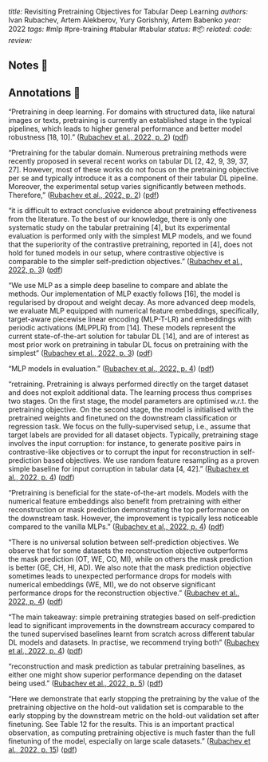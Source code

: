 *title:* Revisiting Pretraining Objectives for Tabular Deep Learning
*authors:* Ivan Rubachev, Artem Alekberov, Yury Gorishniy, Artem Babenko
*year:* 2022
*tags:* #mlp #pre-training #tabular #tabular 
*status:* #📦 
*related:*
*code:*
*review:*

## Notes 📍

## Annotations 📖

“Pretraining in deep learning. For domains with structured data, like natural images or texts, pretraining is currently an established stage in the typical pipelines, which leads to higher general performance and better model robustness [18, 10].” ([Rubachev et al., 2022, p. 2](zotero://select/library/items/BR4F57P5)) ([pdf](zotero://open-pdf/library/items/AUF4PL5H?page=2&annotation=LARIGNA9))

“Pretraining for the tabular domain. Numerous pretraining methods were recently proposed in several recent works on tabular DL [2, 42, 9, 39, 37, 27]. However, most of these works do not focus on the pretraining objective per se and typically introduce it as a component of their tabular DL pipeline. Moreover, the experimental setup varies significantly between methods. Therefore,” ([Rubachev et al., 2022, p. 2](zotero://select/library/items/BR4F57P5)) ([pdf](zotero://open-pdf/library/items/AUF4PL5H?page=2&annotation=ZVQA27B7))

“it is difficult to extract conclusive evidence about pretraining effectiveness from the literature. To the best of our knowledge, there is only one systematic study on the tabular pretraining [4], but its experimental evaluation is performed only with the simplest MLP models, and we found that the superiority of the contrastive pretraining, reported in [4], does not hold for tuned models in our setup, where contrastive objective is comparable to the simpler self-prediction objectives.” ([Rubachev et al., 2022, p. 3](zotero://select/library/items/BR4F57P5)) ([pdf](zotero://open-pdf/library/items/AUF4PL5H?page=3&annotation=LEYWPPJY))

“We use MLP as a simple deep baseline to compare and ablate the methods. Our implementation of MLP exactly follows [16], the model is regularised by dropout and weight decay. As more advanced deep models, we evaluate MLP equipped with numerical feature embeddings, specifically, target-aware piecewise linear encoding (MLP-T-LR) and embeddings with periodic activations (MLPPLR) from [14]. These models represent the current state-of-the-art solution for tabular DL [14], and are of interest as most prior work on pretraining in tabular DL focus on pretraining with the simplest” ([Rubachev et al., 2022, p. 3](zotero://select/library/items/BR4F57P5)) ([pdf](zotero://open-pdf/library/items/AUF4PL5H?page=3&annotation=SRNGIC7T))

“MLP models in evaluation.” ([Rubachev et al., 2022, p. 4](zotero://select/library/items/BR4F57P5)) ([pdf](zotero://open-pdf/library/items/AUF4PL5H?page=4&annotation=DWZBMVGD))

“retraining. Pretraining is always performed directly on the target dataset and does not exploit additional data. The learning process thus comprises two stages. On the first stage, the model parameters are optimised w.r.t. the pretraining objective. On the second stage, the model is initialised with the pretrained weights and finetuned on the downstream classification or regression task. We focus on the fully-supervised setup, i.e., assume that target labels are provided for all dataset objects. Typically, pretraining stage involves the input corruption: for instance, to generate positive pairs in contrastive-like objectives or to corrupt the input for reconstruction in self-prediction based objectives. We use random feature resampling as a proven simple baseline for input corruption in tabular data [4, 42].” ([Rubachev et al., 2022, p. 4](zotero://select/library/items/BR4F57P5)) ([pdf](zotero://open-pdf/library/items/AUF4PL5H?page=4&annotation=FWB2KK4R))

“Pretraining is beneficial for the state-of-the-art models. Models with the numerical feature embeddings also benefit from pretraining with either reconstruction or mask prediction demonstrating the top performance on the downstream task. However, the improvement is typically less noticeable compared to the vanilla MLPs.” ([Rubachev et al., 2022, p. 4](zotero://select/library/items/BR4F57P5)) ([pdf](zotero://open-pdf/library/items/AUF4PL5H?page=4&annotation=D3VWZHY5))

“There is no universal solution between self-prediction objectives. We observe that for some datasets the reconstruction objective outperforms the mask prediction (OT, WE, CO, MI), while on others the mask prediction is better (GE, CH, HI, AD). We also note that the mask prediction objective sometimes leads to unexpected performance drops for models with numerical embeddings (WE, MI), we do not observe significant performance drops for the reconstruction objective.” ([Rubachev et al., 2022, p. 4](zotero://select/library/items/BR4F57P5)) ([pdf](zotero://open-pdf/library/items/AUF4PL5H?page=4&annotation=6C5KD9P8))

“The main takeaway: simple pretraining strategies based on self-prediction lead to significant improvements in the downstream accuracy compared to the tuned supervised baselines learnt from scratch across different tabular DL models and datasets. In practise, we recommend trying both” ([Rubachev et al., 2022, p. 4](zotero://select/library/items/BR4F57P5)) ([pdf](zotero://open-pdf/library/items/AUF4PL5H?page=4&annotation=JZ3SNEN7))

“reconstruction and mask prediction as tabular pretraining baselines, as either one might show superior performance depending on the dataset being used.” ([Rubachev et al., 2022, p. 5](zotero://select/library/items/BR4F57P5)) ([pdf](zotero://open-pdf/library/items/AUF4PL5H?page=5&annotation=ZGACJLMC))

“Here we demonstrate that early stopping the pretraining by the value of the pretraining objective on the hold-out validation set is comparable to the early stopping by the downstream metric on the hold-out validation set after finetuning. See Table 12 for the results. This is an important practical observation, as computing pretraining objective is much faster than the full finetuning of the model, especially on large scale datasets.” ([Rubachev et al., 2022, p. 15](zotero://select/library/items/BR4F57P5)) ([pdf](zotero://open-pdf/library/items/AUF4PL5H?page=15&annotation=BY4QFNWP))